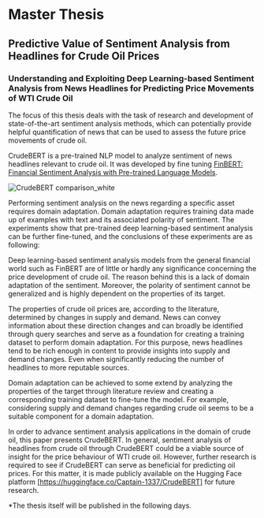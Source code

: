 # Master Thesis
## Predictive Value of Sentiment Analysis from Headlines for Crude Oil Prices
### Understanding and Exploiting Deep Learning-based Sentiment Analysis from News Headlines for Predicting Price Movements of WTI Crude Oil

The focus of this thesis deals with the task of research and development of state-of-the-art sentiment analysis methods, which can potentially provide helpful quantification of news that can be used to assess the future price movements of crude oil. 

CrudeBERT is a pre-trained NLP model to analyze sentiment of news headlines relevant to crude oil. 
It was developed by fine tuning [FinBERT: Financial Sentiment Analysis with Pre-trained Language Models](https://arxiv.org/pdf/1908.10063.pdf).

![CrudeBERT comparison_white](https://user-images.githubusercontent.com/42164041/135240115-3e3964d1-87fb-47ac-bbe3-6a1a3c2ab057.png)

Performing sentiment analysis on the news regarding a specific asset requires domain adaptation. 
Domain adaptation requires training data made up of examples with text and its associated polarity of sentiment. 
The experiments show that pre-trained deep learning-based sentiment analysis can be further fine-tuned, and the conclusions of these experiments are as following: 

Deep learning-based sentiment analysis models from the general financial world such as FinBERT are of little or hardly any significance concerning the price development of crude oil. The reason behind this is a lack of domain adaptation of the sentiment. Moreover, the polarity of sentiment cannot be generalized and is highly dependent on the properties of its target. 

The properties of crude oil prices are, according to the literature, determined by changes in supply and demand. 
News can convey information about these direction changes and can broadly be identified through query searches and serve as a foundation for creating a training dataset to perform domain adaptation. For this purpose, news headlines tend to be rich enough in content to provide insights into supply and demand changes. 
Even when significantly reducing the number of headlines to more reputable sources. 

Domain adaptation can be achieved to some extend by analyzing the properties of the target through literature review and creating a corresponding training dataset to fine-tune the model. For example, considering supply and demand changes regarding crude oil seems to be a suitable component for a domain adaptation.  

In order to advance sentiment analysis applications in the domain of crude oil, this paper presents CrudeBERT. 
In general, sentiment analysis of headlines from crude oil through CrudeBERT could be a viable source of insight for the price behaviour of WTI crude oil. 
However, further research is required to see if CrudeBERT can serve as beneficial for predicting oil prices. 
For this matter, it is made publicly available on the Hugging Face platform [https://huggingface.co/Captain-1337/CrudeBERT] for future research. 

*The thesis itself will be published in the following days.

